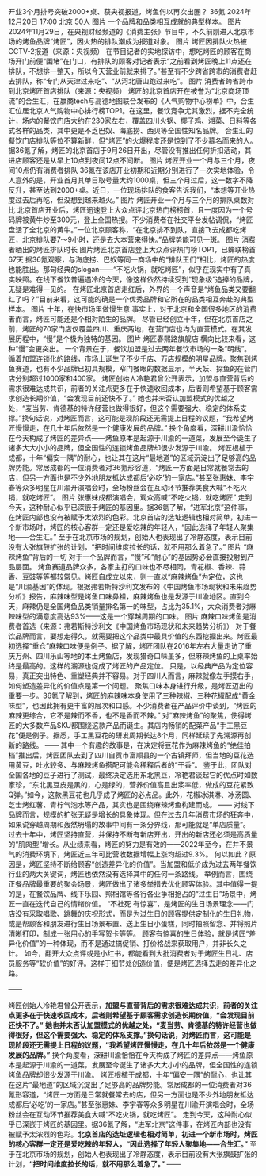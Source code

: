 开业3个月排号突破2000+桌、获央视报道，烤鱼何以再次出圈？
36氪
 2024年12月20日 17:00 北京 50人
图片
一个品牌和品类相互成就的典型样本。
图片
2024年11月29日，在央视财经频道的《消费主张》节目中，不久前刚进入北京市场的烤鱼品牌“烤匠”，因火热的排队潮成为报道对象。
图片
烤匠因排队火热被CCTV-2报道（来源：央视频）
在节目记者的实地探访中，想吃烤匠的顾客在商场开门前便“围堵”在门口，有排队的顾客对记者表示“之前看到烤匠晚上11点还在排队，不想排一整天，所以今天营业前就来排了。”甚至有不少跨省跨市的消费者赶去排队，称“专门从天津过来吃”、“从河北唐山跑过来吃”。
图片
消费者跨省跨市到北京烤匠首店排队（来源：央视频）
烤匠的北京首店开在被誉为“北京商场顶流”的合生汇，在赢商tech与高德地图联合发布的《人气购物中心榜单》中，合生汇位居北京人气购物中心排行榜TOP1。在这里，餐饮竞争尤其激烈，据不完全统计，场内的餐饮门店大约在230家左右，覆盖四川火锅、椰子鸡、湘菜、日料等各式各样的品类，其中更是不乏巴奴、海底捞、西贝等全国性知名品牌。
合生汇的餐饮门店排队等位不算新鲜，但“烤匠”的火爆程度还是惊到了不少慕名而来的人。据36氪了解，烤匠的北京首店于9月26日开出，尽管没有推出任何折扣活动，其进店顾客还是从早上10点到夜间12点不间断。
图片
烤匠开业一个月与三个月，夜间10点仍有消费者排队
36氪在该店开业初期和近期分别进行了一次实地体验，令人意外的是，开业首月其单日取号量大约1000桌，但三个月过后，这一数字不降反升，甚至达到2000+桌。近日，一位现场排队的食客告诉我们，“本想等开业热度过去后再吃，但没想到越来越火。”
图片
烤匠开业一个月与三个月的排队桌数对比
北京首店开业后，烤匠迅速登上大众点评北京热门榜榜首，且一度因为一个号码牌被黄牛炒至300元，登上全国热搜。不少消费者在社交平台发帖调侃，“烤匠盘活了全北京的黄牛。”一位北京顾客称，“在北京排不到队，直接飞去成都吃烤匠，北京排队要7～9小时，还是去大本营来得快。”品牌势能可见一斑。
图片
消费者晒出的烤匠排队时长
图片烤匠北京首店登上大众点评热门榜TOP1，已蝉联榜首67天
据36氪观察，与海底捞、巴奴等同一商场中的“排队王们”相比，烤匠的热度也能胜出。那句经典的slogan——“不吃火锅，就吃烤匠”，似乎在现实中有了真实映照。在线下餐饮普遍遇冷的今天，像这样依然持续受到“现象级”追捧的品牌，无疑是难得一见的。
在烤匠北京首店走红后，外界的一个声音是“烤鱼品类又要翻红了吗？”目前来看，这可能的确是一个优秀品牌和它所在的品类相互奔赴的典型样本。
图片
十年，在快市场里做慢生意
事实上，对于北京和全国很多地区的消费者而言，烤匠可能还是个相对陌生的品牌。
尽管已经创立十年，但在北京首店之前，烤匠的70家门店仅覆盖四川、重庆两地，在营门店也均为直营模式。在其发展历程中，“慢”是个极为独特的基因。
图片
烤匠春熙路旗舰店
横向比较来看，这种“慢”会更突出。
一个背景在于，餐饮加盟是过去两年餐饮市场的一条“明线”。循着加盟连锁化的路线，市场上诞生了不少千店、万店规模的明星品牌。聚焦到烤鱼赛道，也有不少品牌已初具规模，窄门餐眼的数据显示，半天妖、探鱼的在营门店分别超过1000家和400家。
烤匠创始人冷艳君曾公开表示，加盟与直营背后的需求很难达成共识，前者的关注点更多在于快速收回成本，后者则希望基于顾客需求创造长期价值，“会发现目前还快不了。”
她也并未否认加盟模式的优越之处，“麦当劳、肯德基的特许经营也做得很好，但这个需要强大、稳定的体系支撑。”换句话说，对烤匠而言，这可能是现阶段还无需提上日程的议题，“我希望烤匠慢慢走，在几十年后依然是一个健康发展的品牌。”
换个角度看，深耕川渝恰恰在今天构成了烤匠的差异点——烤鱼原本是起源于川渝的一道菜，发展至今诞生了诸多大大小小的品牌，但全国性的连锁烤鱼品牌却很少发源于川渝。
烤匠根植于成都，十年“偏安一隅”的耐心，也让其在这片“最地道”的区域沉淀出了足够高的品牌势能。常居成都的一位消费者对36氪形容道，“烤匠一方面是日常就餐常去的店，但另一方面也是不少外地朋友抵达成都后‘必吃’的一家店。”甚至张惠妹、李宇春等众多明星在川渝开演唱会时，全场粉丝会在互动环节推荐美食大喊“不吃火锅，就吃烤匠”。
图片
张惠妹成都演唱会，观众高喊“不吃火锅，就吃烤匠”
走到今天，这种耐心似乎已深嵌于烤匠的基因里。据36氪了解，“进军北京”这件事，在烤匠内部也没有被赋予太浓烈的色彩。北京首店的选址逻辑也相对简单，初进一个新市场时，烤匠的核心客群一定还是爱吃辣的年轻人，“因此选择了年轻人聚集地——合生汇。”
至于在北京市场的规划，创始人也表现出了冷静态度，表示目前没有大张旗鼓扩张的计划，“把时间维度拉长的话，就不用那么着急了。”
图片
“麻辣烤鱼”背后的一切
对于一个品牌而言，“慢”和“耐心”的基因势必会直接投射到产品层面。
烤鱼赛道品牌众多，各家主打的口味也不尽相同，青花椒、香辣、蒜香、豆豉等等都较常见。烤匠自成立以来，则一直以“麻辣烤鱼”为定位，这也是“川渝基因”的体现。根据弗若斯特沙利文发布的《中国烤鱼市场现状和未来趋势分析》报告，麻辣味型是烤鱼口味鼻祖，麻辣烤鱼也是发源于川渝地区。直到今天，麻辣仍是全国烤鱼品类销量排名第一的味型，占比为35.1%，大众消费者对麻辣味型的满意度高达93%——这是一个穿越周期的口味。
图片
麻辣口味烤鱼是消费者首选（来源：弗若斯特沙利文《中国烤鱼市场现状和未来趋势分析》）
对于餐饮品牌而言，要想走得久，就需要把这个品类中最具价值的东西挖掘出来。烤匠最初选择“重仓”麻辣口味便是例子。据了解，烤匠团队在2016年左右大量走访了重庆万州、四川乐山等地的本土烤鱼店，发现猎奇口味虽多，但麻辣烤鱼的上桌率始终是最高的。这样的溯源也促成了烤匠的产品定位。
只是，以经典产品为定位容易，真正突出特色、重塑经典并不容易。对于四川人而言，麻辣就像左手摸右手，如何塑造差异化的价值点是第一个问题。
聚焦口味本身进行升级，是烤匠迈出的重要一步。36氪了解到，烤匠的麻辣味本身使用了三种辣椒、三种花椒配成“黄金味型”，也因此拥有更丰富的层次和口感。不少消费者在产品评价中谈到，“烤匠的麻辣更综合，它不是辣而不香，也不是香而不辣。”
对“麻辣烤鱼”的聚焦，使得烤匠的大多数产品SKU都围绕这款产品而诞生。其店内畅销的配菜产品“手工黑豆花”便是例子。据悉，手工黑豆花的研发周期长达8个月，同样延续了先溯源再创新的路线。
——
其中一个有趣的故事是，在决定将豆花作为麻辣烤鱼的“绝佳拍档”推出后，烤匠团队去到了四川自贡市富顺县的一个古镇拜师，但当地的豆花选用黄豆，吐水较多、与麻辣烤鱼搭配可能会稀释后者的“干香”。
鉴于此，团队对全国各地的豆子进行了测试，最终决定选用东北黑豆，冷艳君谈起它的优点时如数家珍，“东北黑豆皮是黑的，心是绿的，营养价值高且出浆率低，做成的豆花紧致Q弹。”如今，这款黑豆花也几乎成了烤匠的必点品。此外，花椒冰淇淋、冰汤圆、芝士烤红薯、青柠气泡水等产品，其实也是围绕麻辣烤鱼构建而成。
——
对线下品牌而言，规模的扩张无疑是增长的具象体现。但在过去几年消费市场的狂奔中，如果说穿越周期和轰然坍塌的故事中间有一条分界线，那可能就是“单店质量”。
过去十年中，烤匠坚持直营，并保持不断有新店开出，开出的新店还必须是高质量的“肌肉型”增长。从业绩来看，烤匠的努力是有效的——2022年至今，在并不景气的消费环境下，烤匠近三年可比营收数据增幅上涨均超过9.3%。
何以如此？原因是，烤匠坚持不断给顾客“创造差异化的价值”。当加盟和低价成为过去两年餐饮行业的两大关键词，烤匠也依然没有选择其中的任何一条路线。
举例而言，围绕正餐品牌最重要的聚会场景，烤匠做出了诸多举措去优化顾客体验。其中值得一提的是，在餐饮品牌、线下乐园、照相馆等各行各业争相抢占的“过生日”场景中，烤匠一直在迭代自己的情绪价值。
“不社死 有惊喜”，是烤匠的生日场景理念——门店没有采取唱歌、跳舞的庆祝形式，而是为过生日的顾客提供定制化的生日礼物，或是帮顾客和朋友进行生日场景布置、送上生日小蛋糕，同时拍照留念、并将照片清晰打印，制成一张用心的手写贺卡等等。
顾客有惊喜的生日体验，就是烤匠“差异化价值”的一种体现，而不是通过搞促销、打价格战来获取用户，并非长久之计。
如今，翻开大众点评或是小红书，都能看到大批消费者对于烤匠生日礼、店员服务等“软价值”的好评。这样于细节处创造价值，便是烤匠选择去走的差异化之路。

——

烤匠创始人冷艳君曾公开表示，**加盟与直营背后的需求很难达成共识，前者的关注点更多在于快速收回成本，后者则希望基于顾客需求创造长期价值，“会发现目前还快不了。”**
**她也并未否认加盟模式的优越之处，“麦当劳、肯德基的特许经营也做得很好，但这个需要强大、稳定的体系支撑。”换句话说，对烤匠而言，这可能是现阶段还无需提上日程的议题，“我希望烤匠慢慢走，在几十年后依然是一个健康发展的品牌。”**
换个角度看，深耕川渝恰恰在今天构成了烤匠的差异点——烤鱼原本是起源于川渝的一道菜，发展至今诞生了诸多大大小小的品牌，但全国性的连锁烤鱼品牌却很少发源于川渝。
烤匠根植于成都，十年“偏安一隅”的耐心，也让其在这片“最地道”的区域沉淀出了足够高的品牌势能。常居成都的一位消费者对36氪形容道，“烤匠一方面是日常就餐常去的店，但另一方面也是不少外地朋友抵达成都后‘必吃’的一家店。”甚至张惠妹、李宇春等众多明星在川渝开演唱会时，全场粉丝会在互动环节推荐美食大喊“不吃火锅，就吃烤匠”。
走到今天，这种耐心似乎已深嵌于烤匠的基因里。据36氪了解，“进军北京”这件事，在烤匠内部也没有被赋予太浓烈的色彩。**北京首店的选址逻辑也相对简单，初进一个新市场时，烤匠的核心客群一定还是爱吃辣的年轻人，“因此选择了年轻人聚集地——合生汇。”**
至于在北京市场的规划，创始人也表现出了冷静态度，表示目前没有大张旗鼓扩张的计划，**“把时间维度拉长的话，就不用那么着急了。”**
——